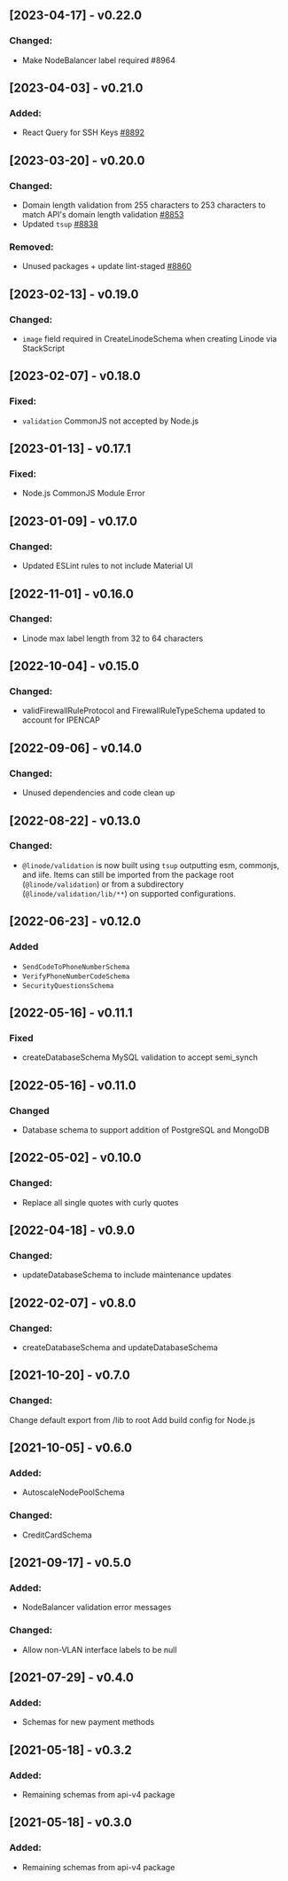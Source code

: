 
## [2023-04-17] - v0.22.0

### Changed:
- Make NodeBalancer label required #8964

## [2023-04-03] - v0.21.0

### Added:
- React Query for SSH Keys [#8892](https://github.com/linode/manager/pull/8892)

## [2023-03-20] - v0.20.0

### Changed:
- Domain length validation from 255 characters to 253 characters to match API's domain length validation [#8853](https://github.com/linode/manager/pull/8853)
- Updated `tsup` [#8838](https://github.com/linode/manager/pull/8838)

### Removed:
- Unused packages + update lint-staged [#8860](https://github.com/linode/manager/pull/8860)

## [2023-02-13] - v0.19.0

### Changed:
- `image` field required in CreateLinodeSchema when creating Linode via StackScript

## [2023-02-07] - v0.18.0

### Fixed:
- `validation` CommonJS not accepted by Node.js

## [2023-01-13] - v0.17.1

### Fixed:
- Node.js CommonJS Module Error

## [2023-01-09] - v0.17.0

### Changed:
- Updated ESLint rules to not include Material UI

## [2022-11-01] - v0.16.0
### Changed:
- Linode max label length from 32 to 64 characters

## [2022-10-04] - v0.15.0

### Changed:
- validFirewallRuleProtocol and FirewallRuleTypeSchema updated to account for IPENCAP

## [2022-09-06] - v0.14.0

### Changed:
- Unused dependencies and code clean up

## [2022-08-22] - v0.13.0

### Changed:
- `@linode/validation` is now built using `tsup` outputting esm, commonjs, and iife. Items can still be imported from the package root (`@linode/validation`) or from a subdirectory (`@linode/validation/lib/**`) on supported configurations.

## [2022-06-23] - v0.12.0

### Added
- `SendCodeToPhoneNumberSchema`
- `VerifyPhoneNumberCodeSchema`
- `SecurityQuestionsSchema`


## [2022-05-16] - v0.11.1

### Fixed
- createDatabaseSchema MySQL validation to accept semi_synch

## [2022-05-16] - v0.11.0

### Changed
- Database schema to support addition of PostgreSQL and MongoDB

## [2022-05-02] - v0.10.0
### Changed:
- Replace all single quotes with curly quotes

## [2022-04-18] - v0.9.0
### Changed:
- updateDatabaseSchema to include maintenance updates

## [2022-02-07] - v0.8.0
### Changed:
- createDatabaseSchema and updateDatabaseSchema

## [2021-10-20] - v0.7.0

### Changed:
Change default export from /lib to root
Add build config for Node.js

## [2021-10-05] - v0.6.0

### Added:
- AutoscaleNodePoolSchema

### Changed:
- CreditCardSchema

## [2021-09-17] - v0.5.0

### Added:
- NodeBalancer validation error messages

### Changed:
- Allow non-VLAN interface labels to be null

## [2021-07-29] - v0.4.0

### Added:
- Schemas for new payment methods

## [2021-05-18] - v0.3.2
### Added:
- Remaining schemas from api-v4 package

## [2021-05-18] - v0.3.0

### Added:
- Remaining schemas from api-v4 package
